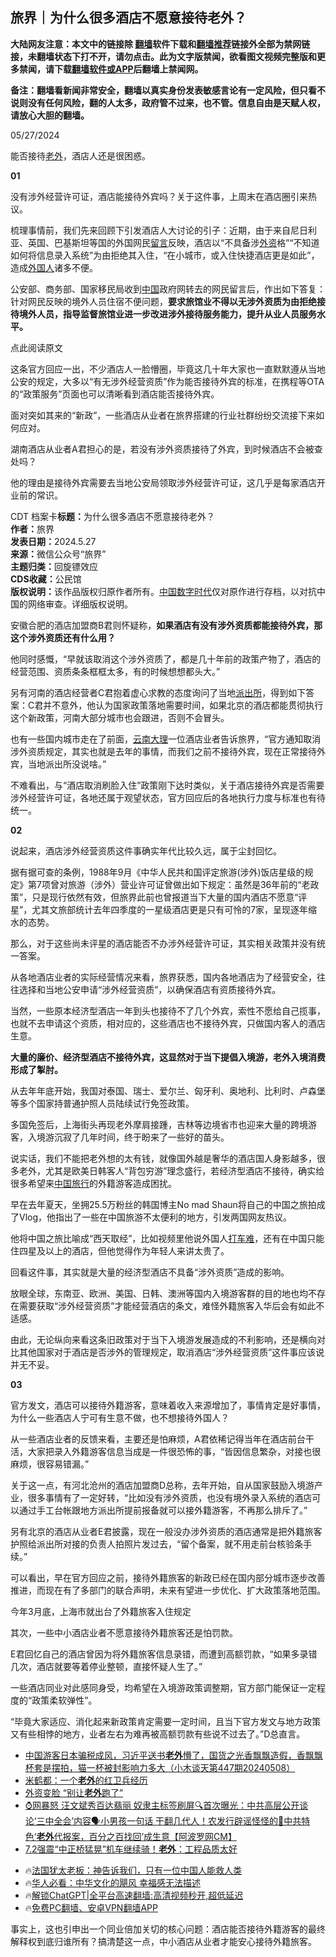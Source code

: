  <!-- 面包屑导航 --> <h2>旅界｜为什么很多酒店不愿意接待老外？</h2> <p class="notice"><b>大陆网友注意：本文中的链接除 <a href="https://github.com/bannedbook/fanqiang" >翻墙</a>软件下载和<a href="https://github.com/killgcd/justmysocks/blob/master/README.md">翻墙推荐</a>链接外全部为禁网链接，未翻墙状态下打不开，请勿点击。此为文字版禁闻，欲看图文视频完整版和更多禁闻，请下载<a href="https://github.com/bannedbook/fanqiang">翻墙软件或APP</a>后翻墙上禁闻网。</p><p>备注：翻墙看新闻非常安全，翻墙以真实身份发表敏感言论有一定风险，但只看不说则没有任何风险，翻的人太多，政府管不过来，也不管。信息自由是天赋人权，请放心大胆的翻墙。</b></p>  <div class="entry"> <p>05/27/2024</p> <p>                                																																																																																																																																											</p> <p>能否接待<a href="https://www.bannedbook.org/bnews/tag/%e8%80%81%e5%a4%96/" class="st_tag internal_tag" rel="tag" title="标签 老外 下的日志">老外</a>，酒店人还是很困惑。</p> <p><strong>01</strong></p> <p>没有涉外经营许可证，酒店能接待外宾吗？关于这件事，上周末在酒店圈引来热议。</p> <p>梳理事情前，我们先来回顾下引发酒店人大讨论的引子：近期，由于来自尼日利亚、英国、巴基斯坦等国的外国网民<span class='wp_keywordlink'><a href="https://www.bannedbook.org/bnews/tougao/" title="留言" target="_blank">留言</a></span>反映，酒店以“不具备涉<a href="https://www.bannedbook.org/bnews/tag/%E5%A4%96%E8%B5%84/" class="st_tag internal_tag" rel="tag" title="标签 外资 下的日志">外资</a>格”“不知道如何将信息录入系统”为由拒绝其入住，“在小城市，或入住快捷酒店更是如此”，造成<a href="https://www.bannedbook.org/bnews/tag/%E5%A4%96%E5%9B%BD%E4%BA%BA/" class="st_tag internal_tag" rel="tag" title="标签 外国人 下的日志">外国人</a>诸多不便。</p> <p>公安部、商务部、国家移民局收到<span class='wp_keywordlink_affiliate'><a href="https://www.bannedbook.org/" title="中国" target="_blank">中国</a></span>政府网转去的网民留言后，作出如下答复：针对网民反映的境外人员住宿不便问题，<strong>要求旅馆业不得以无涉外资质为由拒绝接待境外人员，指导监督旅馆业进一步改进涉外接待服务能力，提升从业人员服务水平。</strong></p> <p>点此阅读原文</p> <p>这条官方回应一出，不少酒店人一脸懵圈，毕竟这几十年大家也一直默默遵从当地公安的规定，大多以“有无涉外经营资质”作为能否接待外宾的标准，在携程等OTA的“政策服务”页面也可以清晰看到酒店能否接待外宾。</p> <p>面对突如其来的“新政”，一些酒店从业者在旅界搭建的行业社群纷纷交流接下来如何应对。</p> <p>湖南酒店从业者A君担心的是，若没有涉外资质接待了外宾，到时候酒店不会被查处吗？</p>  <p>他的理由是接待外宾需要去当地公安局领取涉外经营许可证，这几乎是每家酒店开业前的常识。</p> <p>CDT 档案卡<strong>标题：</strong>为什么很多酒店不愿意接待老外？<br /><strong>作者：</strong>旅界<br /><strong>发表日期：</strong>2024.5.27<br /><strong>来源：</strong>微信公众号“旅界”<br /><strong>主题归类：</strong>回旋镖效应<br /><strong>CDS收藏：</strong>公民馆<br /><strong>版权说明：</strong>该作品版权归原作者所有。<a href="https://www.bannedbook.org/bnews/tag/%E4%B8%AD%E5%9B%BD/" class="st_tag internal_tag" rel="tag" title="标签 中国 下的日志">中国</a><a href="https://www.bannedbook.org/bnews/tag/%E6%95%B0%E5%AD%97%E6%97%B6%E4%BB%A3/" class="st_tag internal_tag" rel="tag" title="标签 数字时代 下的日志">数字时代</a>仅对原作进行存档，以对抗中国的网络审查。详细版权说明。</p> <p>安徽合肥的酒店加盟商B君则怀疑称，<strong>如果酒店有没有涉外资质都能接待外宾，那这个涉外资质还有什么用？</strong></p> <p>他同时感慨，“早就该取消这个涉外资质了，都是几十年前的政策产物了，酒店的经营范围、资质条条框框太多，有的时候想想都头大。”</p> <p>另有河南的酒店经营者C君抱着虚心求教的态度询问了当地<a href="https://www.bannedbook.org/bnews/tag/%e6%b4%be%e5%87%ba%e6%89%80/" class="st_tag internal_tag" rel="tag" title="标签 派出所 下的日志">派出所</a>，得到如下答案：C君并不意外，他认为国家政策落地需要时间，如果北京的酒店都能贯彻执行这个新政策，河南大部分城市也会跟进，否则不会冒头。</p> <p>也有一些国内城市走在了前面，<a href="https://www.bannedbook.org/bnews/tag/%E4%BA%91%E5%8D%97%E5%A4%A7%E7%90%86/" class="st_tag internal_tag" rel="tag" title="标签 云南大理 下的日志">云南大理</a>一位酒店业者告诉旅界，“官方通知取消涉外资质规定，其实也就是去年的事情，而我们之前不接待外宾，现在正常接待外宾，当地派出所没说啥。”</p> <p>不难看出，与“酒店取消刷脸入住”政策刚下达时类似，关于酒店接待外宾是否需要涉外经营许可证，各地还属于观望状态，官方回应后的各地执行力度与标准也有待统一。</p> <p><strong>02</strong></p> <p>说起来，酒店涉外经营资质这件事确实年代比较久远，属于尘封回忆。</p> <p>据有据可查的条例，1988年9月《中华人民共和国评定旅游(涉外)饭店星级的规定》第7项曾对旅游（涉外）营业许可证曾做出如下规定：虽然是36年前的“老政策”，只是现行依然有效，但旅界此前也曾报道当下大量的国内酒店不愿意“评星”，尤其文旅部统计去年四季度的一星级酒店更是只有可怜的7家，呈现逐年缩水的态势。</p> <p>那么，对于这些尚未评星的酒店能否不办涉外经营许可证，其实相关政策并没有统一答案。</p>  <p>从各地酒店业者的实际经营情况来看，旅界获悉，国内各地酒店为了经营安全，往往选择和当地公安申请“涉外经营资质”，以确保酒店有资质接待外宾。</p> <p>当然，一些原本经济型酒店一年到头也接待不了几个外宾，索性不愿给自己揽事，也就不去申请这个资质，相对应的，这些酒店也不接待外宾，只做国内客人的酒店生意。</p> <p><strong>大量的廉价、经济型酒店不接待外宾，这显然对于当下提倡入境游，老外入境消费形成了掣肘。</strong></p> <p>从去年年底开始，我国对泰国、瑞士、爱尔兰、匈牙利、奥地利、比利时、卢森堡等多个国家持普通护照人员陆续试行免签政策。</p> <p>多国免签后，上海街头再现老外摩肩接踵，吉林等边境省市也迎来大量的跨境游客，入境游沉寂了几年时间，终于盼来了一些好的苗头。</p> <p>说实话，我们不能把老外想的太有钱，就像国外越是奢华的酒店国人身影越多，很多老外，尤其是欧美日韩客人“背包穷游”理念盛行，若经济型酒店不接待，确实给很多希望来<a href="https://www.bannedbook.org/bnews/tag/%E4%B8%AD%E5%9B%BD%E6%97%85%E8%A1%8C/" class="st_tag internal_tag" rel="tag" title="标签 中国旅行 下的日志">中国旅行</a>的外籍游客造成困扰。</p> <p>早在去年夏天，坐拥25.5万粉丝的韩国博主No mad Shaun将自己的中国之旅拍成了Vlog，他指出了一些在中国旅游不太便利的地方，引发两国网友热议。</p> <p>他将中国之旅比喻成“西天取经”，比如视频里他说外国人<a href="https://www.bannedbook.org/bnews/tag/%E6%89%93%E8%BD%A6%E9%9A%BE/" class="st_tag internal_tag" rel="tag" title="标签 打车难 下的日志">打车难</a>，还有在中国只能住四星及以上的酒店，但他觉得作为年轻人来讲太贵了。</p> <p>回看这件事，其实就是大量的经济型酒店不具备“涉外资质”造成的影响。</p> <p>放眼全球，东南亚、欧洲、美国、日韩、澳洲等国内入境游客群的目的地也均不存在需要获取“涉外经营资质”才能经营酒店的条文，难怪外籍旅客入华后会有如此不适感。</p> <p>由此，无论纵向来看这条旧政策对于当下入境游发展造成的不利影响，还是横向对比其他国家对于酒店是否涉外的管理规定，取消酒店“涉外经营资质”这件事应该说并无不妥。</p>  <p><strong>03</strong></p> <p>官方发文，酒店可以接待外籍游客，意味着收入来源增加了，事情肯定是好事情，为什么一些酒店人宁可有生意不做，也不想接待外国人？</p> <p>从一些酒店业者的反馈来看，主要还是怕麻烦，A君依稀记得当年在酒店前台干活，大家把录入外籍游客信息当成是一件很恐怖的事，“皆因信息繁杂，对接也很麻烦，很容易错漏。”</p> <p>关于这一点，有河北沧州的酒店加盟商D总称，去年开始，自从国家鼓励入境游产业，很多事情有了一定好转，“比如没有涉外资质，也没有境外录入系统的酒店可以通过手工台帐跟地方派出所提前报备就可以接外籍游客，不再那么排斥了。”</p> <p>另有北京的酒店从业者E君披露，现在一般没办涉外资质的酒店通常是把外籍旅客护照给派出所对接的负责人拍照片发过去，“留个备案，就不用走前台核验条手续。”</p> <p>可以看出，早在官方回应之前，接待外籍旅客的新政已经在国内部分城市逐步改善推进，而现在有了多部门的联合声明，未来有望进一步优化、扩大政策落地范围。</p> <p></p> <p>今年3月底，上海市就出台了外籍旅客入住规定</p> <p>其次，一些中小酒店业者不愿意接待外籍旅客还是怕罚款。</p> <p>E君回忆自己的酒店曾因为将外籍旅客信息录错，而遭到高额罚款，“如果多录错几次，酒店就要等着停业整顿，直接怀疑人生了。”</p> <p>一些酒店同业对此感同身受，均希望在入境游政策调整期，官方部门能保证一定程度的“政策柔软弹性”。</p>  <p>“毕竟大家适应、消化起来新政策肯定需要一定时间，且当下官方发文与地方政策又有些相悖的地方，业者左右为难再被高额罚款有些说不过去了。”D总直言。</p> <!--<div id="taboola-mid-1"></div>--><ul class='op-related-articles' title='相关阅读'> <li><a href='https://www.bannedbook.org/bnews/sohnews/20240508/2034364.html' target='_blank'>中国游客日本骗税成风，习近平送书<b>老外</b>懵了，国货之光香飘飘造假，香飘飘杯套是摆拍，猫一杯被封影响力多大（小木谈天第447期20240508）</a></li> <li><a href='https://www.bannedbook.org/bnews/baitai/20240503/2031928.html' target='_blank'>米鹤都：一个<b>老外</b>的红卫兵经历</a></li> <li><a href='https://www.bannedbook.org/bnews/ssgc/20240406/2021854.html' target='_blank'>外资变脸 “别让<b>老外</b>跑了”</a></li> <li><a href='https://www.bannedbook.org/bnews/bannedvideo/20240405/2021366.html' target='_blank'>⌚网暴怒 汪文斌秀百达翡丽 奴隶主标签刷屏🔍首次曝光：中共高层公开谈论‘三中全会’内容🗣️小男孩一句话 干翻几代人！农发行辟谣怪怪的💼中共特色‘<b>老外</b>代报案，百分之百找回’成生意【阿波罗网CM】</a></li> <li><a href='https://www.bannedbook.org/bnews/cnnews/hknews/20240404/2021072.html' target='_blank'>7.2强震“中正桥猛晃”机车继续骑！<b>老外</b>：工程品质太好</a></li> </ul> <ul class="texttj"> <li>🔥<a href="https://www.bannedbook.org/bnews/ssgc/20230219/1850782.html" target="_blank">法国犹太老板：神告诉我们，只有一位中国人能救人类</a></li> <li>🔥<a href="https://www.bannedbook.org/bnews/comments/20220220/1694796.html" target="_blank">华人必看：中华文化的飓风 幸福感无法描述</a></li> <li>🔥<a href="https://github.com/bannedbook/fanqiang/wiki/V2ray%E6%9C%BA%E5%9C%BA" target="_blank">解锁ChatGPT|全平台高速翻墙:高清视频秒开,超低延迟</a></li> <li>🔥<a href="https://github.com/bannedbook/fanqiang/wiki/%E7%A6%81%E9%97%BB%E7%BD%91%E5%AE%89%E5%8D%93%E7%BF%BB%E5%A2%99%E6%96%B0%E9%97%BBAPP" target="_blank">免费PC翻墙、安卓VPN翻墙APP</a></li> </ul><p>事实上，这也引申出一个同业倍加关切的核心问题：酒店能否接待外籍游客的最终解释权到底归谁所有？搞清楚这一点，中小酒店从业者才能安心接待外籍旅客。</p><a name='sharetosocial'></a> <div style="margin-bottom:5px;padding-bottom:5px;clear:both"> <div id="archive-pix-1" class="banner-ads"> <!-- AuctionX Display platform tag START --> <div id="27602x728x90x621x_ADSLOT1" clicktrack="%%CLICK_URL_ESC%%"></div>  <!-- AuctionX Display platform tag END --> </div> <div id="archive-pix-2" class="banner-ads"> <!-- AuctionX Display platform tag START --> <div id="27556x300x250x621x_ADSLOT1" clicktrack="%%CLICK_URL_ESC%%" style="margin:0 auto;text-align:center"></div>  <!-- AuctionX Display platform tag END --> </div> </div>  <div id="archive-pix-1" class="banner-ads"> <!-- AuctionX Display platform tag START --> <div id="27603x728x90x621x_ADSLOT1" clicktrack="%%CLICK_URL_ESC%%"></div>  <!-- AuctionX Display platform tag END --> </div> </div><!--END ENTRY--> 